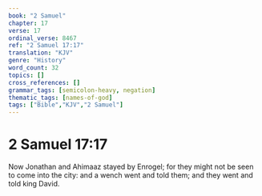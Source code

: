 ```yaml
---
book: "2 Samuel"
chapter: 17
verse: 17
ordinal_verse: 8467
ref: "2 Samuel 17:17"
translation: "KJV"
genre: "History"
word_count: 32
topics: []
cross_references: []
grammar_tags: [semicolon-heavy, negation]
thematic_tags: [names-of-god]
tags: ["Bible","KJV","2 Samuel"]
---
```


# 2 Samuel 17:17

Now Jonathan and Ahimaaz stayed by Enrogel; for they might not be seen to come into the city: and a wench went and told them; and they went and told king David.
